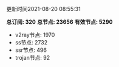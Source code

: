 更新时间2021-08-20 08:55:31

**总订阅: 320**
**总节点: 23656**
**有效节点: 5290**
- v2ray节点: 1970
- ss节点: 2732
- ssr节点: 496
- trojan节点: 92
